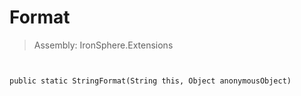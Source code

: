 ﻿

# Format

> Assembly: IronSphere.Extensions



```


public static StringFormat(String this, Object anonymousObject)
```